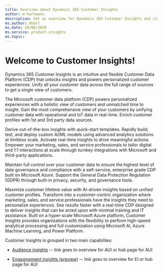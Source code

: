 ```yaml
---
title: Overview about Dynamics 365 Customer Insights
author: m-hartmann
description: Get an overview for Dynamics 365 Customer Insights and its capabilites.
ms.author: mhart
ms.date: 10/08/2020
ms.service: product-insights
ms.topic: 
---
```


# Welcome to Customer Insights!

Dynamics 365 Customer Insights is an intuitive and flexible Customer Data Platform (CDP) that unlocks insights and powers personalized customer experiences. Unify all your customer data across the full range of sources to get a single view of customers. 

The Microsoft customer data platform (CDP) powers personalized experiences with a holistic view of customers and unmatched time to insight. Gain the most comprehensive view of your customers by unifying customer data with operational and IoT data in real-time. Enrich customer profiles with 1st and 3rd party data sources. 

Derive out-of-the-box insights with quick-start templates. Rapidly build, test, and deploy custom AI/ML models using advanced analytics solutions at limitless scale. Activate real-time insights to drive meaningful actions. Empower your marketing, sales, and service professionals to tailor digital and 1:1 interactions at scale through turnkey integrations with Microsoft and third-party applications. 

Maintain full control over your customer data to ensure the highest level of data governance and compliance with a self-service, enterprise grade CDP built on Microsoft Azure. Support the General Data Protection Regulation (GDPR) through built-in privacy, security, and governance tools. 

Maximize customer lifetime value with AI-driven insights based on unified customer profiles. Transform into a customer-centric organization where marketing, sales, and service professionals have the insights they need to personalize experiences. See results faster with a real-time CDP designed to deliver insights that can be acted upon with minimal training and IT assistance. Built on a hyper-scale Microsoft Azure platform, Customer Insights provides organizations with the flexibility to perform high-speed analytical processing and full customization using Microsoft AI, Azure Machine Learning, and Power Platform. 


Customer Insights is grouped in two main capabilites: 

- [Audience insights](audience-insights/index.md) -- link goes to overview for AUI or hub page for AUI

- [Engagmement insights (preview)](engagement-insights/index.md) -- link goes to overview for EI or hub page for AUI